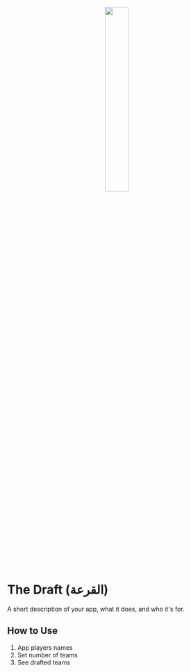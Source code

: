 <p align="center" width="100%">
    <img width="33%" src="https://imgur.com/5MTMpNT.png">
</p>

# The Draft (القرعة)
A short description of your app, what it does, and who it's for.

## How to Use
1. App players names
2. Set number of teams
3. See drafted teams
